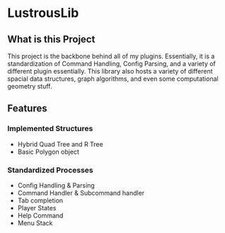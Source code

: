 # LustrousLib
## What is this Project
This project is the backbone behind all of my plugins. Essentially, it is a standardization of Command Handling, Config Parsing, and a variety of different plugin essentially. This library also hosts a variety of different spacial data structures, graph algorithms, and even some computational geometry stuff.

## Features
### Implemented Structures
- Hybrid Quad Tree and R Tree
- Basic Polygon object

### Standardized Processes
- Config Handling & Parsing
- Command Handler & Subcommand handler
- Tab completion
- Player States
- Help Command
- Menu Stack
